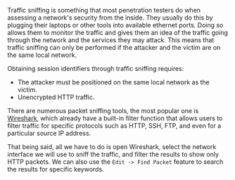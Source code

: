 Traffic sniffing is something that most penetration testers do when assessing a network's security from the inside. They usually do this by plugging their laptops or other tools into available ethernet ports. Doing so allows them to monitor the traffic and gives them an idea of the traffic going through the network and the services they may attack. This means that traffic sniffing can only be performed if the attacker and the victim are on the same local network.

Obtaining session identifiers through traffic sniffing requires:
- The attacker must be positioned on the same local network as the victim.
- Unencrypted HTTP traffic.

There are numerous packet sniffing tools, the most popular one is [Wireshark](https://www.wireshark.org/), which already have a built-in filter function that allows users to filter traffic for specific protocols such as HTTP, SSH, FTP, and even for a particular source IP address.

That being said, all we have to do is open Wireshark, select the network interface we will use to sniff the traffic, and filter the results to show only HTTP packets. We can also use the `Edit -> Find Packet` feature to search the results for specific keywords.